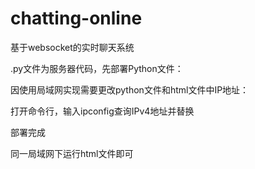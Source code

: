 # chatting-online
基于websocket的实时聊天系统  

.py文件为服务器代码，先部署Python文件：

因使用局域网实现需要更改python文件和html文件中IP地址：

打开命令行，输入ipconfig查询IPv4地址并替换

部署完成

同一局域网下运行html文件即可
